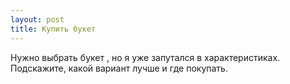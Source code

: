 ```yaml
---
layout: post 
title: Купить букет   
--- 
```

Нужно выбрать букет   , но я уже запутался в характеристиках. Подскажите, какой вариант лучше и где покупать.